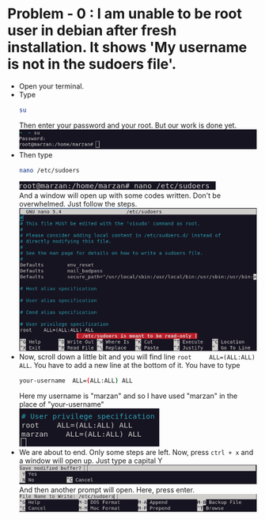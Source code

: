 # **Problem - 0 :** I am unable to be root user in debian after fresh installation. It shows 'My username is not in the sudoers file'.

- Open your terminal.
- Type
     ```sh
     su
     ```
     Then enter your password and your root. But our work is done yet.
     ![Be root by typing `su`](../assets/0-username-is-not-the-sudoers-fie/beeing-root.png "Be root by typing su")
- Then type
     ```sh
     nano /etc/sudoers
     ```
     ![Finding the file](../assets/0-username-is-not-the-sudoers-fie/finding-the-file.png "Finding the file") <br>
     And a window will open up with some codes written. Don't be overwhelmed. Just follow the steps. <br>
     ![Sudoers file's window](../assets/0-username-is-not-the-sudoers-fie/sudoers-window.png "Sudoers file's window")
- Now, scroll down a little bit and you will find line `root     ALL=(ALL:ALL) ALL`. You have to add a new line at the bottom of it. You have to type
     ```sh
     your-username  ALL=(ALL:ALL) ALL
     ``` 
     Here my username is "marzan" and so I have used "marzan" in the place of "your-username" <br>
     ![Adding our targeted line](../assets/0-username-is-not-the-sudoers-fie/edited-version.png "Adding our targeted line")
- We are about to end. Only some steps are left. Now, press `ctrl + x` and a window will open up. Just type a capital Y
     ![Save modified buffer](../assets/0-username-is-not-the-sudoers-fie/modified-buffer.png "Save modified buffer")
     <br>
     And then another prompt will open. Here, press enter.
     ![Press enter to save it](../assets/0-username-is-not-the-sudoers-fie/enter.png "Press enter to save it")
